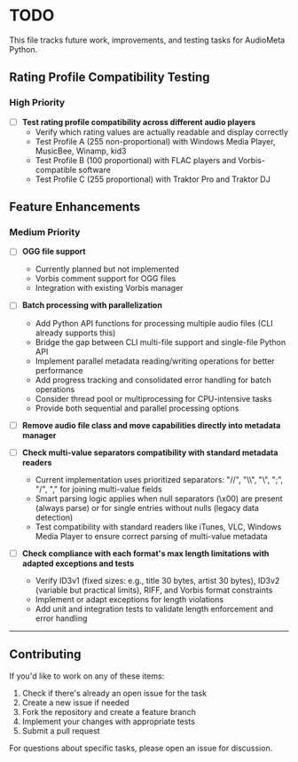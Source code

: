 # TODO

This file tracks future work, improvements, and testing tasks for AudioMeta Python.

## Rating Profile Compatibility Testing

### High Priority

- [ ] **Test rating profile compatibility across different audio players**
  - Verify which rating values are actually readable and display correctly
  - Test Profile A (255 non-proportional) with Windows Media Player, MusicBee, Winamp, kid3
  - Test Profile B (100 proportional) with FLAC players and Vorbis-compatible software
  - Test Profile C (255 proportional) with Traktor Pro and Traktor DJ

## Feature Enhancements

### Medium Priority

- [ ] **OGG file support**

  - Currently planned but not implemented
  - Vorbis comment support for OGG files
  - Integration with existing Vorbis manager

- [ ] **Batch processing with parallelization**

  - Add Python API functions for processing multiple audio files (CLI already supports this)
  - Bridge the gap between CLI multi-file support and single-file Python API
  - Implement parallel metadata reading/writing operations for better performance
  - Add progress tracking and consolidated error handling for batch operations
  - Consider thread pool or multiprocessing for CPU-intensive tasks
  - Provide both sequential and parallel processing options

- [ ] **Remove audio file class and move capabilities directly into metadata manager**

- [ ] **Check multi-value separators compatibility with standard metadata readers**

  - Current implementation uses prioritized separators: "//", "\\\\", "\\", ";", "/", "," for joining multi-value fields
  - Smart parsing logic applies when null separators (\x00) are present (always parse) or for single entries without nulls (legacy data detection)
  - Test compatibility with standard readers like iTunes, VLC, Windows Media Player to ensure correct parsing of multi-value metadata

- [ ] **Check compliance with each format's max length limitations with adapted exceptions and tests**

  - Verify ID3v1 (fixed sizes: e.g., title 30 bytes, artist 30 bytes), ID3v2 (variable but practical limits), RIFF, and Vorbis format constraints
  - Implement or adapt exceptions for length violations
  - Add unit and integration tests to validate length enforcement and error handling

---

## Contributing

If you'd like to work on any of these items:

1. Check if there's already an open issue for the task
2. Create a new issue if needed
3. Fork the repository and create a feature branch
4. Implement your changes with appropriate tests
5. Submit a pull request

For questions about specific tasks, please open an issue for discussion.
